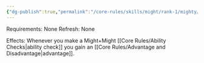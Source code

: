 ```yaml
---
{"dg-publish":true,"permalink":"/core-rules/skills/might/rank-1/mighty/"}
---
```


Requirements: None
Refresh: None

Effects:
Whenever you make a Might+Might [[Core Rules/Ability Checks\|ability check]] you gain an [[Core Rules/Advantage and Disadvantage\|advantage]].

